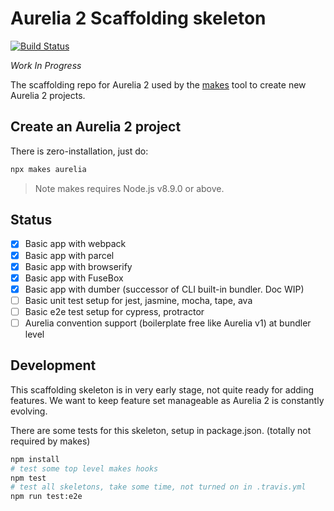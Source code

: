 # Aurelia 2 Scaffolding skeleton

[![Build Status](https://travis-ci.org/aurelia/new.svg?branch=master)](https://travis-ci.org/aurelia/new)

_Work In Progress_

The scaffolding repo for Aurelia 2 used by the [makes](https://makes.js.org) tool to create new Aurelia 2 projects.

## Create an Aurelia 2 project

There is zero-installation, just do:

```bash
npx makes aurelia
```

> Note makes requires Node.js v8.9.0 or above.

## Status

- [x] Basic app with webpack
- [x] Basic app with parcel
- [x] Basic app with browserify
- [x] Basic app with FuseBox
- [x] Basic app with dumber (successor of CLI built-in bundler. Doc WIP)
- [ ] Basic unit test setup for jest, jasmine, mocha, tape, ava
- [ ] Basic e2e test setup for cypress, protractor
- [ ] Aurelia convention support (boilerplate free like Aurelia v1) at bundler level

## Development

This scaffolding skeleton is in very early stage, not quite ready for adding features. We want to keep feature set manageable as Aurelia 2 is constantly evolving.

There are some tests for this skeleton, setup in package.json. (totally not required by makes)

```bash
npm install
# test some top level makes hooks
npm test
# test all skeletons, take some time, not turned on in .travis.yml
npm run test:e2e
```
